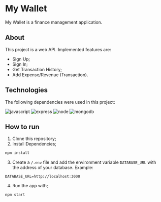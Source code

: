 # My Wallet
My Wallet is a finance management application.

## About
This project is a web API. Implemented features are:
<ul>
  <li>Sign Up;</li>
  <li>Sign In;</li>
  <li>Get Transaction History;</li>
  <li>Add Expense/Revenue (Transaction).</li>
</ul>

## Technologies
The following dependencies were used in this project:

![javascript](https://img.shields.io/badge/JavaScript-323330?style=for-the-badge&logo=javascript&logoColor=F7DF1E
)
![express](https://img.shields.io/badge/Express%20js-000000?style=for-the-badge&logo=express&logoColor=white
)
![node](https://img.shields.io/badge/Node%20js-339933?style=for-the-badge&logo=nodedotjs&logoColor=white
)
![mongodb](https://img.shields.io/badge/MongoDB-4EA94B?style=for-the-badge&logo=mongodb&logoColor=white
)

## How to run
1. Clone this repository;
2. Install Dependencies;
```bash
npm install
```
3. Create a `/.env` file and add the environment variable `DATABASE_URL` with the address of your database. Example:
```
DATABASE_URL=http://localhost:3000
```
4. Run the app with;
```bash
npm start
````
